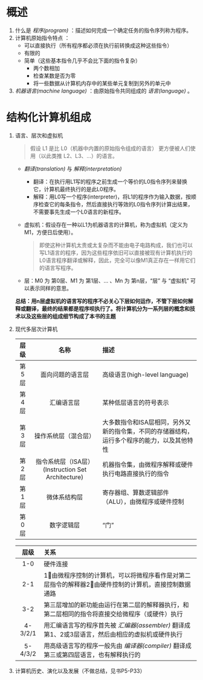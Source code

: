 # 概述
1. 什么是 _程序(program)_ ：描述如何完成一个确定任务的指令序列称为程序。
2. 计算机原始指令特点 ：
    - 可以直接执行（所有程序都必须在执行前转换成这种这些指令）
    - 有限的
    - 简单（这些基本指令几乎不会比下面的指令复杂）
        * 两个数相加
        * 检查某数是否为零
        * 将一些数据从计算机内存中的某些单元复制到另外的单元中
3. _机器语言(machine language)_ ：由原始指令共同组成的 _语言(language)_ 。
# 结构化计算机组成
1. 语言、层次和虚拟机
    > 假设 L1 是比 L0（机器中内置的原始指令组成的语言） 更方便被人们使用（以此类推 L2、L3、...）的语言。

    - _翻译(translation)_ 与 _解释(interpretation)_
    
        * 翻译：在执行用L1写的程序之前生成一个等价的L0指令序列来替换它，计算机最终执行的是此L0程序。
        * 解释：用L0写一个程序(interpreter)，将L1的程序作为输入数据，按顺序检查它的每条指令，然后直接执行等效的L0指令序列计算出结果，不需要事先生成一个L0语言的新程序。
    - 虚拟机：假设存在一种以L1为机器语言的计算机，称为虚拟机（定义为M1，方便日后使用）。
        > 即使这种计算机太贵或太复杂而不能由电子电路构成，我们也可以写L1语言的程序，因为这些程序依旧可以直接被现有计算机执行的L0语言程序翻译或解释，因此，完全可以像M1真正存在一样用它们的语言写程序。

    - 层：M0 为 第0层、M1 为 第1层、... 、Mn 为 第n层，“层” 与 “虚拟机” 可以表示同样的意思。

    __总结：用n层虚拟机的语言写的程序不必关心下层如何运作，不管下层如何解释或翻译，最终的结果都是程序呗执行了。将计算机分为一系列层的概念和技术以及这些层的组成细节构成了本书的主题__

2. 现代多层次计算机

    |   层级     |      名称      |描述|
    |:-------:|:--------------:|:--|
    |   第5层   |面向问题的语言层|高级语言(high-level language)|
    |   第4层   |   汇编语言层   |某种低层语言的符号表示|
    |   第3层   |   操作系统层（混合层）   |大多数指令和ISA层相同，另外又新的指令集，不同的存储器结构，运行多个程序的能力，以及其他特性|
    |   第2层   |   指令系统层（ISA层）(Instruction Set Architecture)   |机器指令集，由微程序解释或硬件执行电路直接执行的指令|
    |   第1层   |   微体系结构层 |寄存器组、算数逻辑部件（ALU），由微程序或硬件控制|
    |   第0层   |   数字逻辑层   |“门”|

    |   层级    |   关系    |
    |:-----------:|:---------|
    |   1-0     |硬件连接|
    |   2-1     |1⃣️由微程序控制的计算机，可以将微程序看作是对第二层指令的解释器2⃣️由硬件控制的计算机，直接控制数据通路|
    |   3-2     |第三层增加的新功能由运行在第二层的解释器执行，和第二层相同的指令将直接交给微程序（或硬件）执行|
    |   4-3/2/1|用汇编语言写的程序首先被 _汇编器(assembler)_ 翻译成第1、2或3层语言，然后由相应的虚拟机或硬件执行|
    |   5-4/3/2|用高级语言写的程序一般先由 _编译器(compiler)_ 翻译成第三或第四层语言，也有解释执行的

3. 计算机历史、演化以及发展（不做总结，见书P5-P33）
